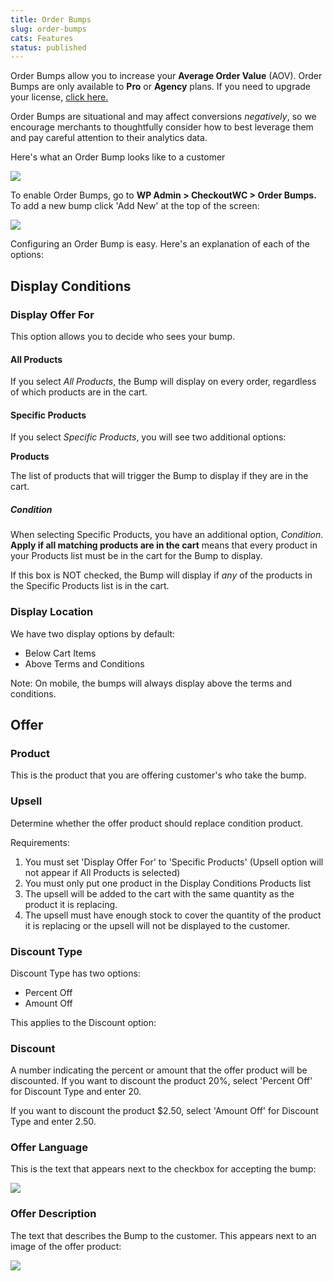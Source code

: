 ```yaml
---
title: Order Bumps
slug: order-bumps
cats: Features
status: published
---
```



  <p>
    Order Bumps allow you to increase your <strong>Average Order Value</strong> (AOV). Order Bumps are only available&nbsp;to&nbsp;<strong>Pro</strong> or <strong>Agency</strong> plans. If you need to upgrade your license, <a href="https://www.checkoutwc.com/documentation/upgrading-your-license" target="_blank">click here.</a>
  </p>
  <p>
    Order Bumps are situational and may affect conversions <em>negatively</em>, so we encourage merchants to thoughtfully consider how to best leverage them and pay careful attention to their analytics data.
  </p>
  <p>
    Here's what an Order Bump looks like to a customer
  </p>
  <p>
    <img src="https://s3.amazonaws.com/helpscout.net/docs/assets/5bdde2822c7d3a01757ac42e/images/60ae78154dda6972e092f739/file-0zttt52DMg.png" />
  </p>
  <p>
    To enable Order Bumps, go to <strong>WP Admin &gt; CheckoutWC &gt; Order Bumps.</strong> To add a new bump click 'Add New' at the top of the screen:
  </p>
  <p>
    <img src="https://s3.amazonaws.com/helpscout.net/docs/assets/5bdde2822c7d3a01757ac42e/images/60ae74b79c887a0dfc5538bc/file-1gnmfmVaIG.png" />
  </p>
  <p>
    Configuring an Order Bump is easy. Here's an explanation of each of the options:
  </p>
  <h2>
    Display Conditions
  </h2>
  <h3>
    Display Offer For
  </h3>
  <p>
    This option allows you to decide who sees your bump.&nbsp;
  </p>
  <h4>
    All Products
  </h4>
  <p>
    If you select <em>All Products</em>, the Bump will display on every order, regardless of which products are in the cart.
  </p>
  <h4>
    Specific Products
  </h4>
  <p>
    If you select <em>Specific Products</em>, you will see two additional options:
  </p>
  <p>
    <strong>Products</strong>
  </p>
  <p>
    The list of products that will trigger the Bump to display if they are in the cart.
  </p>
  <h5>
    Condition
  </h5>
  <p>
    When selecting Specific Products, you have an additional option, <em>Condition</em>. <strong>Apply if all matching products are in the cart</strong> means that every product in your Products list must be in the cart for the Bump to display.&nbsp;
  </p>
  <p>
    If this box is NOT checked, the Bump will display if <em>any</em> of the products in the Specific Products list is in the cart.
  </p>
  <h3>
    Display Location
  </h3>
  <p>
    We have two display options by default:
  </p>
  <ul>
    <li>Below Cart Items
    </li>
    <li>Above Terms and Conditions
    </li>
  </ul>
  <p>
    Note: On mobile, the bumps will always display above the terms and conditions.
  </p>
  <h2>
    Offer
  </h2>
  <h3>
    Product
  </h3>
  <p>
    This is the product that you are offering customer's who take the bump.
  </p>
  <h3>
    Upsell
  </h3>
  <p>
    Determine whether the offer product should replace condition product.&nbsp;
  </p>
  <p>
    Requirements:
  </p>
  <ol>
    <li>You must set 'Display Offer For' to 'Specific Products' (Upsell option will not appear if All Products is selected)
    </li>
    <li>You must only put one product in the Display Conditions Products list
    </li>
    <li>The upsell will be added to the cart with the same quantity as the product it is replacing.
    </li>
    <li>The upsell must have enough stock to cover the quantity of the product it is replacing or the upsell will not be displayed to the customer.
    </li>
  </ol>
  <h3>
    Discount Type
  </h3>
  <p>
    Discount Type has two options:
  </p>
  <ul>
    <li>Percent Off
    </li>
    <li>Amount Off
    </li>
  </ul>
  <p>
    This applies to the Discount option:
  </p>
  <h3>
    Discount
  </h3>
  <p>
    A number indicating the percent or amount that the offer product will be discounted. If you want to discount the product 20%, select 'Percent Off' for Discount Type and enter 20.&nbsp;
  </p>
  <p>
    If you want to discount the product $2.50, select 'Amount Off' for Discount Type and enter 2.50.&nbsp;
  </p>
  <h3>
    Offer Language
  </h3>
  <p>
    This is the text that appears next to the checkbox for accepting the bump:
  </p>
  <p>
    <img src="https://s3.amazonaws.com/helpscout.net/docs/assets/5bdde2822c7d3a01757ac42e/images/60ae777ec1410a601d9ad2ee/file-xcdCdAyEDi.png" />
  </p>
  <h3>
    Offer Description
  </h3>
  <p>
    The text that describes the Bump to the customer. This appears next to an image of the offer product:
  </p>
  <p>
    <img src="https://s3.amazonaws.com/helpscout.net/docs/assets/5bdde2822c7d3a01757ac42e/images/60ae77c2afcffb241935e6e0/file-bGutg1vuac.png" />
  </p>
